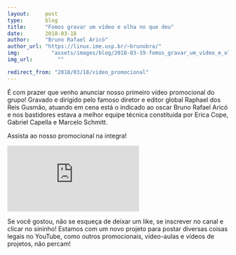 ```yaml
---
layout:     post
type:       blog
title:      "Fomos gravar um vídeo e olha no que deu"
date:       2018-03-18
author:     "Bruno Rafael Aricó"
author_url: "https://linux.ime.usp.br/~brunobra/"
img: 	      "assets/images/blog/2018-03-19-fomos_gravar_um_video_e_olha_no_que_deu/fox.png"
img_url: 		""

redirect_from: "2018/03/18/video_promocional"
---
```


É com prazer que venho anunciar nosso primeiro vídeo promocional do grupo!
Gravado e dirigido pelo famoso diretor e editor global Raphael dos Reis Gusmão, atuando em cena está o indicado ao oscar Bruno Rafael Aricó e nos bastidores estava a melhor equipe técnica constituida por Erica Cope, Gabriel Capella e Marcelo Schmitt.

Assista ao nosso promocional na integra!

<iframe class="youtube" src="https://www.youtube.com/embed/F51Msl3EDZo?rel=0" frameborder="0" allowfullscreen></iframe>

Se você gostou, não se esqueça de deixar um like, se inscrever no canal e clicar no sininho! Estamos com um novo projeto para postar diversas coisas legais no YouTube, como outros promocionais, vídeo-aulas e vídeos de projetos, não percam!
